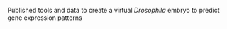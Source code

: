 Published tools and data to create a virtual *Drosophila* embryo to predict gene expression patterns 
